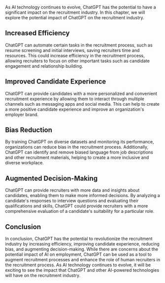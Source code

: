 
As AI technology continues to evolve, ChatGPT has the potential to have a significant impact on the recruitment industry. In this chapter, we will explore the potential impact of ChatGPT on the recruitment industry.

Increased Efficiency
--------------------

ChatGPT can automate certain tasks in the recruitment process, such as resume screening and initial interviews, saving recruiters time and resources. This could increase efficiency in the recruitment process, allowing recruiters to focus on other important tasks such as candidate engagement and relationship building.

Improved Candidate Experience
-----------------------------

ChatGPT can provide candidates with a more personalized and convenient recruitment experience by allowing them to interact through multiple channels such as messaging apps and social media. This can help to create a more positive candidate experience and improve an organization's employer brand.

Bias Reduction
--------------

By training ChatGPT on diverse datasets and monitoring its performance, organizations can reduce bias in the recruitment process. Additionally, ChatGPT can identify and remove biased language from job descriptions and other recruitment materials, helping to create a more inclusive and diverse workplace.

Augmented Decision-Making
-------------------------

ChatGPT can provide recruiters with more data and insights about candidates, enabling them to make more informed decisions. By analyzing a candidate's responses to interview questions and evaluating their qualifications and skills, ChatGPT could provide recruiters with a more comprehensive evaluation of a candidate's suitability for a particular role.

Conclusion
----------

In conclusion, ChatGPT has the potential to revolutionize the recruitment industry by increasing efficiency, improving candidate experience, reducing bias, and augmenting decision-making. While there are concerns about the potential impact of AI on employment, ChatGPT can be used as a tool to augment recruitment processes and enhance the role of human recruiters in the recruitment process. As AI technology continues to evolve, it will be exciting to see the impact that ChatGPT and other AI-powered technologies will have on the recruitment industry.
